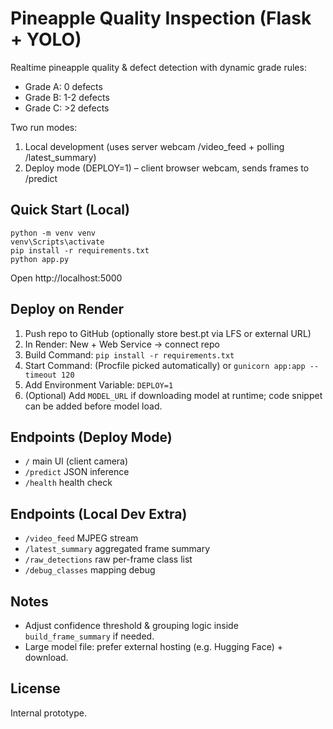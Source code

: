 # Pineapple Quality Inspection (Flask + YOLO)

Realtime pineapple quality & defect detection with dynamic grade rules:
- Grade A: 0 defects
- Grade B: 1-2 defects
- Grade C: >2 defects

Two run modes:
1. Local development (uses server webcam /video_feed + polling /latest_summary)
2. Deploy mode (DEPLOY=1) – client browser webcam, sends frames to /predict

## Quick Start (Local)
```
python -m venv venv
venv\Scripts\activate
pip install -r requirements.txt
python app.py
```
Open http://localhost:5000

## Deploy on Render
1. Push repo to GitHub (optionally store best.pt via LFS or external URL)
2. In Render: New + Web Service -> connect repo
3. Build Command: `pip install -r requirements.txt`
4. Start Command: (Procfile picked automatically) or `gunicorn app:app --timeout 120`
5. Add Environment Variable: `DEPLOY=1`
6. (Optional) Add `MODEL_URL` if downloading model at runtime; code snippet can be added before model load.

## Endpoints (Deploy Mode)
- `/` main UI (client camera)
- `/predict` JSON inference
- `/health` health check

## Endpoints (Local Dev Extra)
- `/video_feed` MJPEG stream
- `/latest_summary` aggregated frame summary
- `/raw_detections` raw per-frame class list
- `/debug_classes` mapping debug

## Notes
- Adjust confidence threshold & grouping logic inside `build_frame_summary` if needed.
- Large model file: prefer external hosting (e.g. Hugging Face) + download.

## License
Internal prototype.
